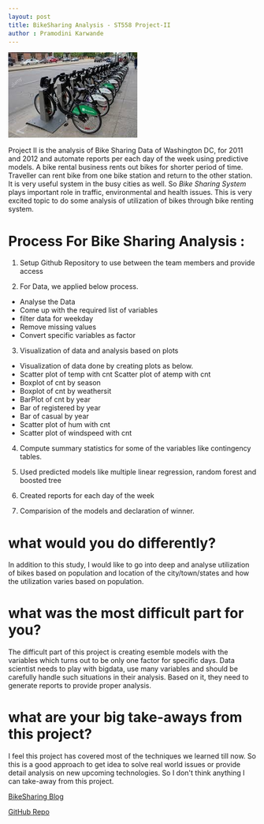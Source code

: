```yaml
---
layout: post
title: BikeSharing Analysis - ST558 Project-II
author : Pramodini Karwande
---
```






<img src="https://raw.githubusercontent.com/pkarwan/pkarwan.github.io/master/images/bikeRent.jpeg" />




Project II is the analysis of Bike Sharing Data of Washington DC, for 2011 and 2012 and automate reports per each day of the week using predictive models. 
A bike rental business rents out bikes for shorter period of time. Traveller can rent bike from one bike station and return to the other station. It is very useful system in the busy cities as well. 
So _Bike Sharing System_ plays important role in traffic, environmental and health issues. This is very excited topic to do some analysis of utilization of bikes through bike renting system. 


# Process For Bike Sharing Analysis :
1) Setup Github Repository to use between the team members and provide access

2) For Data, we applied below process.
- Analyse the Data
- Come up with the required list of variables
- filter data for weekday 
- Remove missing values  
- Convert specific variables as factor

3) Visualization of data and analysis based on plots
- Visualization of data done by creating plots as below.
- Scatter plot of temp with cnt
Scatter plot of atemp with cnt
- Boxplot of cnt by season
- Boxplot of cnt by weathersit
- BarPlot of cnt by year
- Bar of registered by year
- Bar of casual by year
- Scatter plot of hum with cnt
- Scatter plot of windspeed with cnt

4) Compute summary statistics for some of the variables like contingency tables. 

5) Used predicted models like multiple linear regression, random forest and boosted tree

6) Created reports for each day of the week

7) Comparision of the models and declaration of winner.


# what would you do differently? 
In addition to this study, I would like to go into deep and analyse utilization of bikes based on population and location of the city/town/states and how the utilization varies based on population.


# what was the most difficult part for you?
The difficult part of this project is creating esemble models with the variables which turns out to be only one factor for specific days. Data scientist needs to play with bigdata, use many variables and should be carefully handle such situations in their analysis. Based on it, they need to generate reports to provide proper analysis.  


# what are your big take-aways from this project?
I feel this project has covered most of the techniques we learned till now. So this is a good approach to get idea to solve real world issues or provide detail analysis on new upcoming technologies. So I don't think anything I can take-away from this project.



[BikeSharing Blog](https://pkarwan.github.io/Bike-Sharing/)

[GitHub Repo](https://github.com/kardeepak77/BikeSharing)
